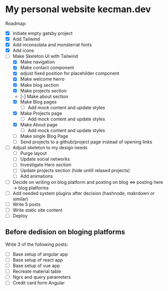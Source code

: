 # My personal website kecman.dev

Roadmap:

- [x] Initiate empty gatsby project
- [x] Add Tailwind
- [x] Add inconsolata and monsterrat fonts
- [x] Add icons
- [ ] Make Skeleton UI with Tailwind
  - [x] Make navigation
  - [x] Make contact component
  - [x] adjust fixed position for placehilder component
  - [x] Make welcome herro
  - [x] Make blog section
  - [x] Make projects section
  - [-] Make about section
  - [x] Make Blog pages
    - [ ] Add mock content and update styles
  - [x] Make Projects page
    - [ ] Add mock content and update styles
  - [x] Make About page
    - [ ] Add mock content and update styles
  - [ ] Make single Blog Page
  - [ ] Send projects to a github/project page instead of opening links
- [ ] Adjust skeleton to my design needs
  - [ ] Purge layout
  - [ ] Update social networks
  - [ ] Investigate Hero section
  - [ ] Update projects section (hide untill relased projects)
  - [ ] Add animations
- [ ] Decide on writing on blog platform and posting on blog <=> posting here -> blog platforms
- [ ] Add needed system plugins after decision (hashnode, makrdown or similar)
- [ ] Write 5 posts
- [ ] Write static site content
- [ ] Deploy

## Before dedision on bloging platforms

Write 3 of the following posts:

- [ ] Base setup of angular app
- [ ] Base setup of react app
- [ ] Base setup of vue app
- [ ] Recreate material table
- [ ] Ngrx and query parameters
- [ ] Credit card form Angular
